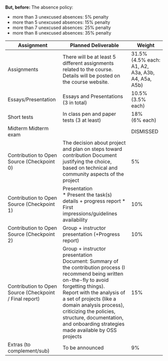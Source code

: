 **But, before:** The absence policy:
* more than 3 unexcused absences: 5% penalty
* more than 5 unexcused absences: 15% penalty
* more than 7 unexcused absences: 25% penalty
* more than 8 unexcused absences: 35% penalty

| Assignment                                               | Planned Deliverable                                                                                                                                                                           | Weight  |
|----------------------------------------------------------|-----------------------------------------------------------------------------------------------------------------------------------------------------------------------------------------------|---------|
| Assignments                                              | There will be at least 5 different assignments related to the course. Details will be posted on the course website.                                                                           | 31.5% <br>(4.5% each: A1, A2, A3a, A3b, A4, A5a, A5b)   |
| Essays/Presentation                                      | Essays and Presentations (3 in total)                                                                                                                                                         | 10.5% <br>(3.5% each)   |
| Short tests                                              | In class pen and paper tests (3 at least)                                                                                                                                                     | 18% <br>(6% each)   |
| Midterm Midterm exam                                     |                                                                                                                                                                                               | DISMISSED|
| Contribution to Open Source (Checkpoint 0)               | The decision about project and plan on steps toward contribution Document justifying the choice, based on technical and community aspects of the project                                      | 5%      |
| Contribution to Open Source (Checkpoint 1)               | Presentation<br>* Present the task(s) details + progress report * First impressions/guidelines availability                                                                                                                                                                                  | 10%     |
| Contribution to Open Source (Checkpoint 2)               | Group + instructor presentation (+Progress report)                                                                                                                                                   | 10%     |
| Contribution to Open Source (Checkpoint / Final report)  | Group + instructor presentation<br> Document: Summary of the contribution process (I recommend being written on-the-fly to avoid forgetting things).<br>Report with the analysis of a set of projects (like a domain analysis process), criticizing the policies, structure, documentation, and onboarding strategies made available by OSS projects   | 15%     |
| Extras (to complement/sub)                               | To be announced                                                                                                                                                                               | 9%      |

